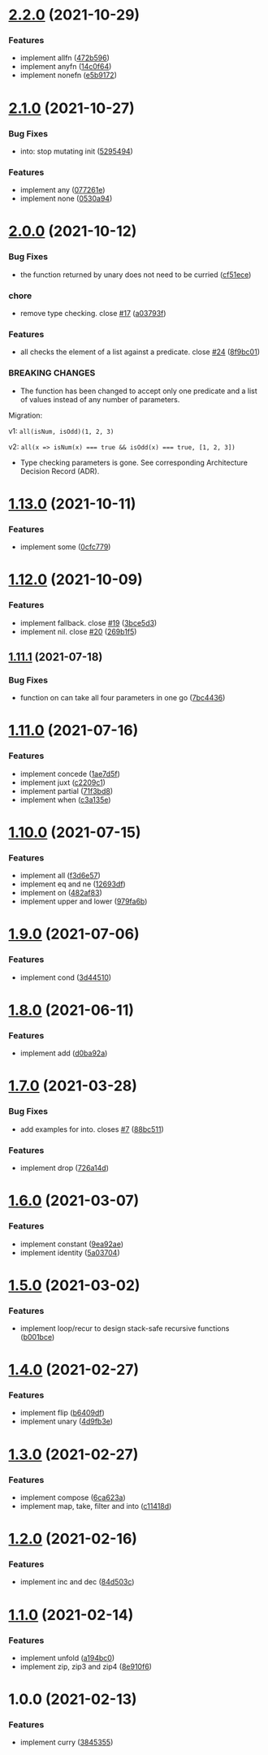 # [2.2.0](https://github.com/customcommander/functionaut/compare/v2.1.0...v2.2.0) (2021-10-29)


### Features

* implement allfn ([472b596](https://github.com/customcommander/functionaut/commit/472b59649ce7c750e83006b99f615b996eff3aeb))
* implement anyfn ([14c0f64](https://github.com/customcommander/functionaut/commit/14c0f64e58501022338194ced3f3b261343ea253))
* implement nonefn ([e5b9172](https://github.com/customcommander/functionaut/commit/e5b9172f1ad35048a4c9654520cc2e318473be98))

# [2.1.0](https://github.com/customcommander/functionaut/compare/v2.0.0...v2.1.0) (2021-10-27)


### Bug Fixes

* into: stop mutating init ([5295494](https://github.com/customcommander/functionaut/commit/52954940b32ff3fa32ecfda1e3e90d2bac9d0a5e))


### Features

* implement any ([077261e](https://github.com/customcommander/functionaut/commit/077261e0b3799790915f7c080278ae2d302035dc))
* implement none ([0530a94](https://github.com/customcommander/functionaut/commit/0530a944a4085e06e420545fd14ef00463d3934f))

# [2.0.0](https://github.com/customcommander/functionaut/compare/v1.13.0...v2.0.0) (2021-10-12)


### Bug Fixes

* the function returned by unary does not need to be curried ([cf51ece](https://github.com/customcommander/functionaut/commit/cf51ece80577967154e90f1b05012e9214b074cd))


### chore

* remove type checking. close [#17](https://github.com/customcommander/functionaut/issues/17) ([a03793f](https://github.com/customcommander/functionaut/commit/a03793fe2474a2f5bd0b8421f95730567ed5271f))


### Features

* all checks the element of a list against a predicate. close [#24](https://github.com/customcommander/functionaut/issues/24) ([8f9bc01](https://github.com/customcommander/functionaut/commit/8f9bc01382a83c7f89d4aca7caae2711f9e171b3))


### BREAKING CHANGES

* The function has been changed to accept only one predicate and a list
of values instead of any number of parameters.

Migration:

v1: `all(isNum, isOdd)(1, 2, 3)`

v2: `all(x => isNum(x) === true && isOdd(x) === true, [1, 2, 3])`
* Type checking parameters is gone.
See corresponding Architecture Decision Record (ADR).

# [1.13.0](https://github.com/customcommander/functionaut/compare/v1.12.0...v1.13.0) (2021-10-11)


### Features

* implement some ([0cfc779](https://github.com/customcommander/functionaut/commit/0cfc7795dc956158e2cd8637719b0c77efc54730))

# [1.12.0](https://github.com/customcommander/functionaut/compare/v1.11.1...v1.12.0) (2021-10-09)


### Features

* implement fallback. close [#19](https://github.com/customcommander/functionaut/issues/19) ([3bce5d3](https://github.com/customcommander/functionaut/commit/3bce5d304569106686b3e5d7e17144f79eaff0d3))
* implement nil. close [#20](https://github.com/customcommander/functionaut/issues/20) ([269b1f5](https://github.com/customcommander/functionaut/commit/269b1f54aad18554560f9684958166d3caa04537))

## [1.11.1](https://github.com/customcommander/functionaut/compare/v1.11.0...v1.11.1) (2021-07-18)


### Bug Fixes

* function on can take all four parameters in one go ([7bc4436](https://github.com/customcommander/functionaut/commit/7bc44366ca90c98b96a8d6286972efc48e5df55b))

# [1.11.0](https://github.com/customcommander/functionaut/compare/v1.10.0...v1.11.0) (2021-07-16)


### Features

* implement concede ([1ae7d5f](https://github.com/customcommander/functionaut/commit/1ae7d5f4b867f3301bf4823c403ac46826c401b8))
* implement juxt ([c2209c1](https://github.com/customcommander/functionaut/commit/c2209c199d075863fdc0e44c5e8e20a16e7391c5))
* implement partial ([71f3bd8](https://github.com/customcommander/functionaut/commit/71f3bd84d7885c7439fc8f346e34a10388da420e))
* implement when ([c3a135e](https://github.com/customcommander/functionaut/commit/c3a135e3ae8e859cfcd22482b88699748ad7d7ed))

# [1.10.0](https://github.com/customcommander/functionaut/compare/v1.9.0...v1.10.0) (2021-07-15)


### Features

* implement all ([f3d6e57](https://github.com/customcommander/functionaut/commit/f3d6e579165b38d4941f86ffb3ee345c0b84174b))
* implement eq and ne ([12693df](https://github.com/customcommander/functionaut/commit/12693dfdc938c6c618dd83e835907f845a6c423f))
* implement on ([482af83](https://github.com/customcommander/functionaut/commit/482af83ca9653d1cf61143973fe9e2f19e3a0e51))
* implement upper and lower ([979fa6b](https://github.com/customcommander/functionaut/commit/979fa6bf47a067c7bc607ad7ea61306c8ffe88f9))

# [1.9.0](https://github.com/customcommander/functionaut/compare/v1.8.0...v1.9.0) (2021-07-06)


### Features

* implement cond ([3d44510](https://github.com/customcommander/functionaut/commit/3d445102fd7b1e1528e097eb32fa42d16e3f02b2))

# [1.8.0](https://github.com/customcommander/functionaut/compare/v1.7.0...v1.8.0) (2021-06-11)


### Features

* implement add ([d0ba92a](https://github.com/customcommander/functionaut/commit/d0ba92a1e38652a5242a6920285ba48dcce54038))

# [1.7.0](https://github.com/customcommander/functionaut/compare/v1.6.0...v1.7.0) (2021-03-28)


### Bug Fixes

* add examples for into. closes [#7](https://github.com/customcommander/functionaut/issues/7) ([88bc511](https://github.com/customcommander/functionaut/commit/88bc511e1af173a1b1d85db9d42abdb7912a1824))


### Features

* implement drop ([726a14d](https://github.com/customcommander/functionaut/commit/726a14d8a4bfa75883739c582ceea05fb239c389))

# [1.6.0](https://github.com/customcommander/functionaut/compare/v1.5.0...v1.6.0) (2021-03-07)


### Features

* implement constant ([9ea92ae](https://github.com/customcommander/functionaut/commit/9ea92ae61a75da3bfd1f274332345c881304b0bf))
* implement identity ([5a03704](https://github.com/customcommander/functionaut/commit/5a0370457228b44c65589ed532dcc247229dc54c))

# [1.5.0](https://github.com/customcommander/functionaut/compare/v1.4.0...v1.5.0) (2021-03-02)


### Features

* implement loop/recur to design stack-safe recursive functions ([b001bce](https://github.com/customcommander/functionaut/commit/b001bceb92754ffe475bc3bd7fbc110752384bde))

# [1.4.0](https://github.com/customcommander/functionaut/compare/v1.3.0...v1.4.0) (2021-02-27)


### Features

* implement flip ([b6409df](https://github.com/customcommander/functionaut/commit/b6409dfc976d4b0daee6703830dd6c9d0c9c345a))
* implement unary ([4d9fb3e](https://github.com/customcommander/functionaut/commit/4d9fb3e5f105a4bbce3bc2b2466059647fd27759))

# [1.3.0](https://github.com/customcommander/functionaut/compare/v1.2.0...v1.3.0) (2021-02-27)


### Features

* implement compose ([6ca623a](https://github.com/customcommander/functionaut/commit/6ca623aa7155d2c0695118df725cddad5a404126))
* implement map, take, filter and into ([c11418d](https://github.com/customcommander/functionaut/commit/c11418db6f8f2b92156b2b881870a6630a461d50))

# [1.2.0](https://github.com/customcommander/functionaut/compare/v1.1.0...v1.2.0) (2021-02-16)


### Features

* implement inc and dec ([84d503c](https://github.com/customcommander/functionaut/commit/84d503cbd119300cf3b271124b531614fca7a6dc))

# [1.1.0](https://github.com/customcommander/functionaut/compare/v1.0.0...v1.1.0) (2021-02-14)


### Features

* implement unfold ([a194bc0](https://github.com/customcommander/functionaut/commit/a194bc096ce8d86152616b56b392bba24a26cca3))
* implement zip, zip3 and zip4 ([8e910f6](https://github.com/customcommander/functionaut/commit/8e910f6d53dc59e3c6d2d7aa35e6a02a2f885ed5))

# 1.0.0 (2021-02-13)


### Features

* implement curry ([3845355](https://github.com/customcommander/functionaut/commit/38453557702e4814c123f41507d3b08e09df216a))
